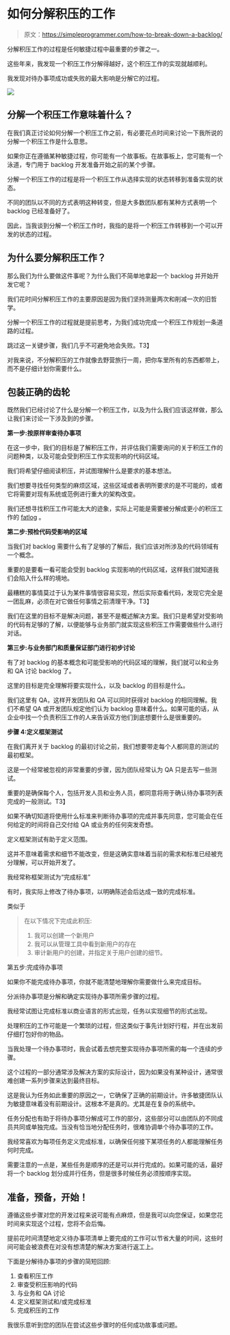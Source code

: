 # 如何分解积压的工作

> 原文：<https://simpleprogrammer.com/how-to-break-down-a-backlog/>

分解积压工作的过程是任何敏捷过程中最重要的步骤之一。

这些年来，我发现一个积压工作分解得越好，这个积压工作的实现就越顺利。

我发现对待办事项成功或失败的最大影响是分解它的过程。

![](img/f17d385d904e68ea3ef4f797f976a05d.png)

## 分解一个积压工作意味着什么？

在我们真正讨论如何分解一个积压工作之前，有必要花点时间来讨论一下我所说的分解一个积压工作是什么意思。

如果你正在遵循某种敏捷过程，你可能有一个故事板。在故事板上，您可能有一个泳道，专门用于 backlog 开发准备开始之前的某个步骤。

分解一个积压工作的过程是将一个积压工作从选择实现的状态转移到准备实现的状态。

不同的团队以不同的方式表明这种转变，但是大多数团队都有某种方式表明一个 backlog 已经准备好了。

因此，当我谈到分解一个积压工作时，我指的是将一个积压工作转移到一个可以开发的状态的过程。

## 为什么要分解积压工作？

那么我们为什么要做这件事呢？为什么我们不简单地拿起一个 backlog 并开始开发它呢？

我们花时间分解积压工作的主要原因是因为我们坚持测量两次和削减一次的旧哲学。

分解一个积压工作的过程就是提前思考，为我们成功完成一个积压工作规划一条道路的过程。

跳过这一关键步骤，我们几乎不可避免地会失败。T3】

对我来说，不分解积压的工作就像去野营旅行一周，把你车里所有的东西都带上，而不是仔细计划你需要什么。

## 包装正确的齿轮

既然我们已经讨论了什么是分解一个积压工作，以及为什么我们应该这样做，那么让我们来讨论一下涉及到的步骤。

**第一步:按原样审查待办事项**

在这一步中，我们的目标是了解积压工作，并评估我们需要询问的关于积压工作的问题种类，以及可能会受到积压工作实现影响的代码区域。

我们将希望仔细阅读积压，并试图理解什么是要求的基本想法。

我们想要寻找任何类型的麻烦区域，这些区域或者表明所要求的是不可能的，或者它将需要对现有系统或范例进行重大的架构改变。

我们还想寻找积压工作可能太大的迹象，实际上可能是需要被分解成更小的积压工作的 [fatlog](https://simpleprogrammer.com/2010/01/26/scrum-backlogs-that-cover-too-much-and-are-not-thinly-sliced-enough-and-have-spreadsheets-attached-and-have-non-specific-things-like-fix-everything-on-this-page/) 。

**第二步:预检代码受影响的区域**

当我们对 backlog 需要什么有了足够的了解后，我们应该对所涉及的代码领域有一个概念。

重要的是要看一看可能会受到 backlog 实现影响的代码区域，这样我们就知道我们会陷入什么样的境地。

最糟糕的事情莫过于认为某件事情很容易实现，然后实际查看代码，发现它完全是一团乱麻，必须在对它做任何事情之前清理干净。T3】

我们在这里的目标不是解决问题，甚至不是概述解决方案。我们只是希望对受影响的代码有足够的了解，以便能够与业务部门就实现这些积压工作需要做些什么进行对话。

**第三步:与业务部门和质量保证部门进行初步讨论**

有了对 backlog 的基本概念和可能受影响的代码区域的理解，我们就可以和业务和 QA 讨论 backlog 了。

这里的目标是完全理解将要实现什么，以及 backlog 的目标是什么。

我们这里有 QA，这样开发团队和 QA 可以同时获得对 backlog 的相同理解。我们不希望 QA 或开发团队规定他们认为 backlog 意味着什么。如果可能的话，从企业中找一个负责积压工作的人来告诉双方他们到底想要什么是很重要的。

**步骤 4:定义框架测试**

在我们离开关于 backlog 的最初讨论之前，我们想要带走每个人都同意的测试的最初框架。

这是一个经常被忽视的非常重要的步骤，因为团队经常认为 QA 只是去写一些测试。

重要的是确保每个人，包括开发人员和业务人员，都同意将用于确认待办事项列表完成的一般测试。T3】

如果不确切知道将使用什么标准来判断待办事项的完成并事先同意，您可能会在任何给定的时间将自己交付给 QA 或业务的任何突发奇想。

定义框架测试有助于定义范围。

这并不意味着需求和细节不能改变，但是这确实意味着当前的需求和标准已经被充分理解，可以开始开发了。

我经常称框架测试为“完成标准”

有时，我实际上修改了待办事项，以明确陈述会后达成一致的完成标准。

类似于

> 在以下情况下完成此积压:
> 
> 1.  我可以创建一个新用户
> 2.  我可以从管理工具中看到新用户的存在
> 3.  审计新用户的创建，并指定关于用户创建的细节。

第五步:完成待办事项

如果你不能完成待办事项，你就不能清楚地理解你需要做什么来完成目标。

分派待办事项是分解和确定实现待办事项所需步骤的过程。

我经常试图让完成标准以商业语言的形式出现，任务以实现细节的形式出现。

处理积压的工作可能是一个繁琐的过程，但这类似于事先计划好行程，并在出发前仔细打包好你的物品。

当我处理一个待办事项时，我会试着去想完整实现待办事项所需的每一个连续的步骤。

这个过程的一部分通常涉及解决方案的实际设计，因为如果没有某种设计，通常很难创建一系列步骤来达到最终目标。

这是我认为任务如此重要的原因之一，它确保了正确的前期设计。许多敏捷团队认为敏捷意味着没有前期设计。这根本不是真的。尤其是在复杂的系统中。

任务分配也有助于将待办事项分解成可工作的部分，这些部分可以由团队的不同成员共同或单独完成。当没有恰当地分配任务时，很难协调单个待办事项的工作。

我经常喜欢为每项任务定义完成标准，以确保任何接下某项任务的人都能理解任务何时完成。

需要注意的一点是，某些任务是顺序的还是可以并行完成的。如果可能的话，最好将一个 backlog 划分成并行任务，但是很多时候任务必须按顺序实现。

## 准备，预备，开始！

遵循这些步骤对您的开发过程来说可能有点麻烦，但是我可以向您保证，如果您花时间来实现这个过程，您将不会后悔。

提前花时间清楚地定义待办事项清单上要完成的工作可以节省大量的时间，这些时间可能会被浪费在对没有想清楚的解决方案进行返工上。

下面是分解待办事项的步骤的简短回顾:

1.  查看积压工作
2.  审查受积压影响的代码
3.  与业务和 QA 讨论
4.  定义框架测试和/或完成标准
5.  完成积压的工作

我很乐意听到您的团队在尝试这些步骤时的任何成功故事或问题。